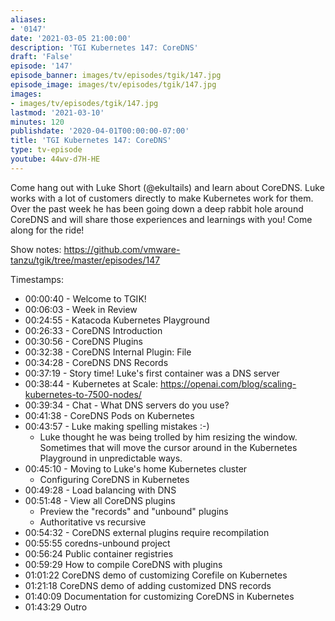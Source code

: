 ```yaml
---
aliases:
- '0147'
date: '2021-03-05 21:00:00'
description: 'TGI Kubernetes 147: CoreDNS'
draft: 'False'
episode: '147'
episode_banner: images/tv/episodes/tgik/147.jpg
episode_image: images/tv/episodes/tgik/147.jpg
images:
- images/tv/episodes/tgik/147.jpg
lastmod: '2021-03-10'
minutes: 120
publishdate: '2020-04-01T00:00:00-07:00'
title: 'TGI Kubernetes 147: CoreDNS'
type: tv-episode
youtube: 44wv-d7H-HE
---
```


Come hang out with Luke Short (@ekultails) and learn about CoreDNS. Luke works with a lot of customers directly to make Kubernetes work for them. Over the past week he has been going down a deep rabbit hole around CoreDNS and will share those experiences and learnings with you! Come along for the ride!

Show notes: https://github.com/vmware-tanzu/tgik/tree/master/episodes/147

Timestamps:

- 00:00:40 - Welcome to TGIK!
- 00:06:03 - Week in Review
- 00:24:55 - Katacoda Kubernetes Playground
- 00:26:33 - CoreDNS Introduction
- 00:30:56 - CoreDNS Plugins
- 00:32:38 - CoreDNS Internal Plugin: File
- 00:34:28 - CoreDNS DNS Records
- 00:37:19 - Story time! Luke's first container was a DNS server
- 00:38:44 - Kubernetes at Scale: https://openai.com/blog/scaling-kubernetes-to-7500-nodes/
- 00:39:34 - Chat - What DNS servers do you use?
- 00:41:38 - CoreDNS Pods on Kubernetes
- 00:43:57 - Luke making spelling mistakes :-)
    - Luke thought he was being trolled by him resizing the window. Sometimes that will move the cursor around in the Kubernetes Playground in unpredictable ways.
- 00:45:10 - Moving to Luke's home Kubernetes cluster
    - Configuring CoreDNS in Kubernetes
- 00:49:28 - Load balancing with DNS
- 00:51:48 - View all CoreDNS plugins 
    - Preview the "records" and "unbound" plugins
    - Authoritative vs recursive
- 00:54:32 - CoreDNS external plugins require recompilation
- 00:55:55 coredns-unbound project
- 00:56:24 Public container registries
- 00:59:29 How to compile CoreDNS with plugins
- 01:01:22 CoreDNS demo of customizing Corefile on Kubernetes
- 01:21:18 CoreDNS demo of adding customized DNS records
- 01:40:09 Documentation for customizing CoreDNS in Kubernetes
- 01:43:29 Outro
